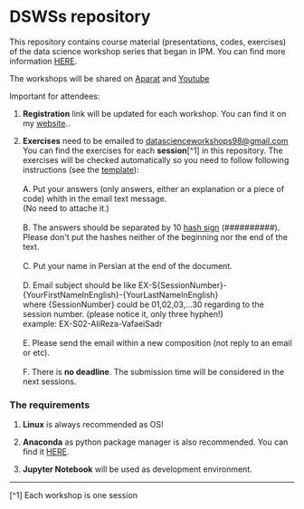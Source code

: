 # DSWSs repository

This repository contains course material (presentations, codes, exercises) of the data science workshop series that began in IPM. You can find more information [HERE](http://physics.ipm.ac.ir/~vafaei/ "VafaeiSadr's website").

The workshops will be shared on [Aparat](https://www.aparat.com/datasience) and [Youtube](https://www.youtube.com/channel/UC2ppE4804cJoCULRIgZo3VA)

Important for attendees:

  1. **Registration** link will be updated for each workshop. You can find it on my [website](http://physics.ipm.ac.ir/~vafaei/ "VafaeiSadr's website")..

  2. **Exercises** need to be emailed to <datascienceworkshops98@gmail.com>
    You can find the exercises for each **session**[^1] in this repository. The exercises will be checked automatically so you need to follow following instructions (see the [template](./S01/answers_template)):<br/><br/>
        A. Put your answers (only answers, either an explanation or a piece of code) whith in the email text message.<br/>
            (No need to attache it.)<br/><br/>
        B. The answers should be separated by 10 [hash sign](https://en.wikipedia.org/wiki/Number_sign) (##########). 
            Please don't put the hashes neither of the beginning nor the end of the text.<br/><br/>
        C. Put your name in Persian at the end of the document.<br/><br/>
        D. Email subject should be like EX-S{SessionNumber}-{YourFirstNameInEnglish}-{YourLastNameInEnglish} <br/>
            where {SessionNumber} could be 01,02,03,...30 regarding to the session number. (please notice it, only three hyphen!)<br/>
            example: EX-S02-AliReza-VafaeiSadr<br/><br/>
        E. Please send the email within a new composition (not reply to an email or etc).<br/><br/>
        F. There is **no deadline**. The submission time will be considered in the next sessions.
           

### The requirements

  1. **Linux** is always recommended as OS! 

  2. **Anaconda** as python package manager is also recommended. 
  You can find it [HERE](https://anaconda.org/ "Anaconda website").
  
  3. **Jupyter Notebook** will be used as development environment.
  

<hr>
[^1] Each workshop is one session <br/>
